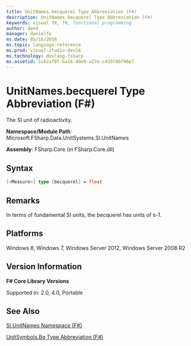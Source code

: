 ```yaml
---
title: UnitNames.becquerel Type Abbreviation (F#)
description: UnitNames.becquerel Type Abbreviation (F#)
keywords: visual f#, f#, functional programming
author: dend
manager: danielfe
ms.date: 05/16/2016
ms.topic: language-reference
ms.prod: visual-studio-dev14
ms.technology: devlang-fsharp
ms.assetid: 1c62af0f-ba16-4de9-a27e-c439786f96e7 
---
```


# UnitNames.becquerel Type Abbreviation (F#)

The SI unit of radioactivity.

**Namespace/Module Path**: Microsoft.FSharp.Data.UnitSystems.SI.UnitNames

**Assembly**: FSharp.Core (in FSharp.Core.dll)


## Syntax

```fsharp
[<Measure>] type [becquerel] = float
```

## Remarks
In terms of fundamental SI units, the becquerel has units of s-1.

## Platforms
Windows 8, Windows 7, Windows Server 2012, Windows Server 2008 R2


## Version Information
**F# Core Library Versions**

Supported in: 2.0, 4.0, Portable

## See Also
[SI.UnitNames Namespace &#40;F&#35;&#41;](SI.UnitNames-Namespace-%5BFSharp%5D.md)

[UnitSymbols.Bq Type Abbreviation &#40;F&#35;&#41;](UnitSymbols.Bq-Type-Abbreviation-%5BFSharp%5D.md)